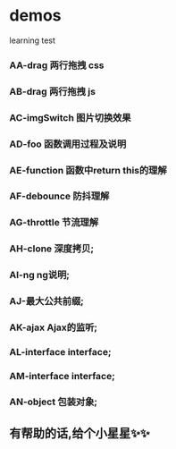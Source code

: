 # demos
learning test

### AA-drag 两行拖拽 css
### AB-drag 两行拖拽 js
### AC-imgSwitch 图片切换效果
### AD-foo 函数调用过程及说明
### AE-function 函数中return this的理解
### AF-debounce 防抖理解
### AG-throttle 节流理解
### AH-clone 深度拷贝;
### AI-ng ng说明;
### AJ-最大公共前缀;
### AK-ajax Ajax的监听;
### AL-interface interface;
### AM-interface interface;
### AN-object 包装对象;

## 有帮助的话,给个小星星✨✨
